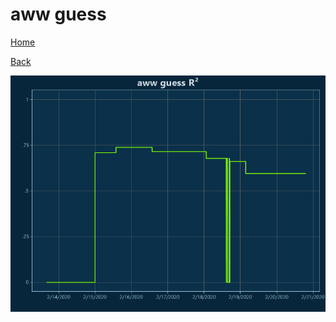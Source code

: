 # aww guess

[Home](../index.md)

[Back](aww.md)

![guess R²](../images/aww_guess_RSq.png "guess R²")

